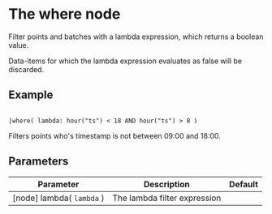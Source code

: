 The where node
=====================

Filter points and batches with a lambda expression, which returns a boolean value.

Data-items for which the lambda expression evaluates as false will be discarded. 

Example
-------

```dfs  
  
|where( lambda: hour("ts") < 18 AND hour("ts") > 8 )
```
     
Filters points who's timestamp is not between 09:00 and 18:00.

Parameters
----------

Parameter     | Description | Default 
--------------|-------------|---------  
[node] lambda( `lambda` ) | The lambda filter expression|
